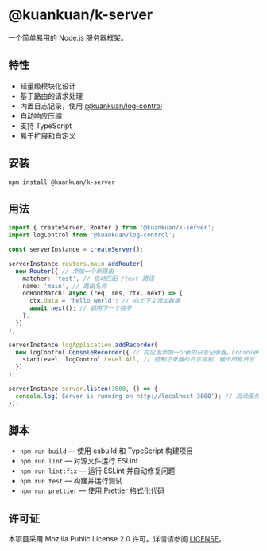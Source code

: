 # @kuankuan/k-server

一个简单易用的 Node.js 服务器框架。

## 特性

- 轻量级模块化设计
- 基于路由的请求处理
- 内置日志记录，使用 [@kuankuan/log-control](https://www.npmjs.com/package/@kuankuan/log-control)
- 自动响应压缩
- 支持 TypeScript
- 易于扩展和自定义

## 安装

```sh
npm install @kuankuan/k-server
```

## 用法

```ts
import { createServer, Router } from '@kuankuan/k-server';
import logControl from '@kuankuan/log-control';

const serverInstance = createServer();

serverInstance.routers.main.addRouter(
  new Router({ // 添加一个新路由
    matcher: 'test', // 自动匹配 /test 路径
    name: 'main', // 路由名称
    onRootMatch: async (req, res, ctx, next) => {
      ctx.data = 'hello world'; // 向上下文添加数据
      await next(); // 调用下一个钩子
    },
  })
);

serverInstance.logApplication.addRecorder(
  new logControl.ConsoleRecorder({ // 向应用添加一个新的日志记录器。ConsoleRecorder 是内置的记录器，会将日志输出到控制台。
    startLevel: logControl.Level.All, // 控制记录器的日志级别，输出所有日志
  })
);

serverInstance.server.listen(3000, () => {
  console.log('Server is running on http://localhost:3000'); // 启动服务器
});
```

## 脚本

- `npm run build` — 使用 esbuild 和 TypeScript 构建项目
- `npm run lint` — 对源文件运行 ESLint
- `npm run lint:fix` — 运行 ESLint 并自动修复问题
- `npm run test` — 构建并运行测试
- `npm run prettier` — 使用 Prettier 格式化代码

## 许可证

本项目采用 Mozilla Public License 2.0 许可。详情请参阅 [LICENSE](LICENSE)。